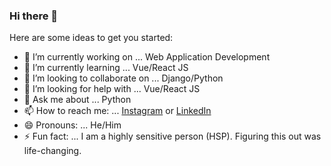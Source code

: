 ### Hi there 👋


Here are some ideas to get you started:

- 🔭 I’m currently working on ... Web Application Development
- 🌱 I’m currently learning ... Vue/React JS
- 👯 I’m looking to collaborate on ... Django/Python
- 🤔 I’m looking for help with ... Vue/React JS
- 💬 Ask me about ... Python
- 📫 How to reach me: ... [Instagram](https://www.instagram.com/shivang_medhekar/) or [LinkedIn](https://www.linkedin.com/in/shivang-m-5a234bb3/)
- 😄 Pronouns: ... He/Him
- ⚡ Fun fact: ... I am a highly sensitive person (HSP). Figuring this out was life-changing.
